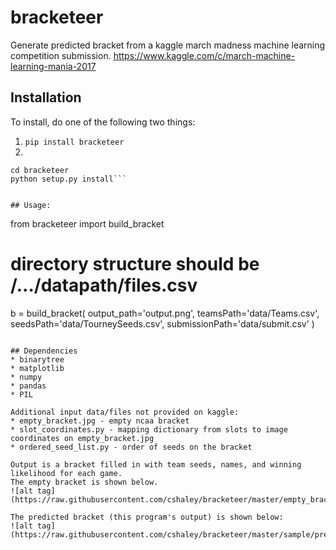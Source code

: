 # bracketeer
Generate predicted bracket from a kaggle march madness machine learning competition submission.
https://www.kaggle.com/c/march-machine-learning-mania-2017

## Installation
To install, do one of the following two things:
1. ```pip install bracketeer```
2. 
```git clone https://github.com/cshaley/bracketeer.git
cd bracketeer
python setup.py install```


## Usage:
```
from bracketeer import build_bracket
# directory structure should be /.../datapath/files.csv
b = build_bracket(
        output_path='output.png', 
        teamsPath='data/Teams.csv',
        seedsPath='data/TourneySeeds.csv',
        submissionPath='data/submit.csv'
)
```

## Dependencies
* binarytree
* matplotlib
* numpy
* pandas
* PIL

Additional input data/files not provided on kaggle:
* empty_bracket.jpg - empty ncaa bracket
* slot_coordinates.py - mapping dictionary from slots to image coordinates on empty_bracket.jpg
* ordered_seed_list.py - order of seeds on the bracket

Output is a bracket filled in with team seeds, names, and winning likelihood for each game.  
The empty bracket is shown below.
![alt tag](https://raw.githubusercontent.com/cshaley/bracketeer/master/empty_brackets/2017.jpg)

The predicted bracket (this program's output) is shown below:
![alt tag](https://raw.githubusercontent.com/cshaley/bracketeer/master/sample/predicted_bracket.jpg)
